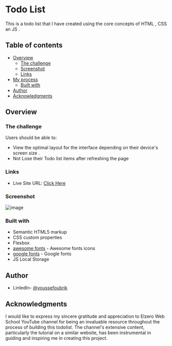 # Todo List

This is a todo list  that I have created using the core concepts of HTML , CSS an JS .

## Table of contents

- [Overview](#overview)
  - [The challenge](#the-challenge)
  - [Screenshot](#screenshot)
  - [Links](#links)
- [My process](#my-process)
  - [Built with](#built-with)
- [Author](#author)
- [Acknowledgments](#acknowledgments)

## Overview

### The challenge

Users should be able to:

- View the optimal layout for the interface depending on their device's screen size .
- Not Lose their Todo list items after refreshing the page
### Links

- Live Site URL: [Click Here](https://oubrikyoussef.github.io/todo-list/)

### Screenshot

![image](https://github.com/oubrikyoussef/todo-list/assets/133607377/a97ccea3-c52e-42a7-ba29-1474a6613cb8)

### Built with

- Semantic HTML5 markup
- CSS custom properties
- Flexbox
- [awesome fonts](https://fontawesome.com/) - Awesome fonts icons
- [google fonts](https://fonts.google.com/) - Google fonts
- JS Local Storage

## Author

- LinledIn- [@youssefoubrik](https://www.linkedin.com/in/youssefoubrik/)

## Acknowledgments

I would like to express my sincere gratitude and appreciation to Elzero Web School YouTube channel for being an invaluable resource throughout the process of building this todolist. The channel's extensive content, particularly the tutorial on a similar website, has been instrumental in guiding and inspiring me in creating this project.
